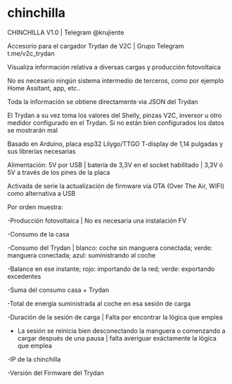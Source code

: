 # chinchilla
CHINCHILLA V1.0 | Telegram @krujiente

Accesorio para el cargador Trydan de V2C | Grupo Telegram t.me/v2c_trydan

Visualiza información relativa a diversas cargas y producción fotovoltaica

No es necesario ningún sistema intermedio de terceros, como por ejemplo Home Assitant, app, etc..

Toda la información se obtiene directamente via JSON del Trydan 

El Trydan a su vez toma los valores del Shelly, pinzas V2C, inversor u otro medidor configurado en el Trydan. Si no están bien configurados los datos se mostrarán mal

Basado en Arduino, placa esp32 Lilygo/TTGO T-display de 1,14 pulgadas y sus librerías necesarias

Alimentación: 5V por USB | batería de 3,3V en el socket habilitado | 3,3V ó 5V a través de los pines de la placa

Activada de serie la actualización de firmware vía OTA (Over The Air, WIFI) como alternativa a USB


Por orden muestra:

-Producción fotovoltaica | No es necesaria una instalación FV

-Consumo de la casa

-Consumo del Trydan | blanco: coche sin manguera conectada; verde: manguera conectada; azul: suministrando al coche

-Balance en ese instante; rojo: importando de la red; verde: exportando excedentes

-Suma del consumo casa + Trydan

-Total de energía suministrada al coche en esa sesión de carga

-Duración de la sesión de carga | Falta por encontrar la lógica que emplea

* La sesión se reinicia bien desconectando la manguera o comenzando a cargar después de una pausa | falta averiguar exáctamente la lógica que emplea

-IP de la chinchilla

-Versión del Firmware del Trydan
